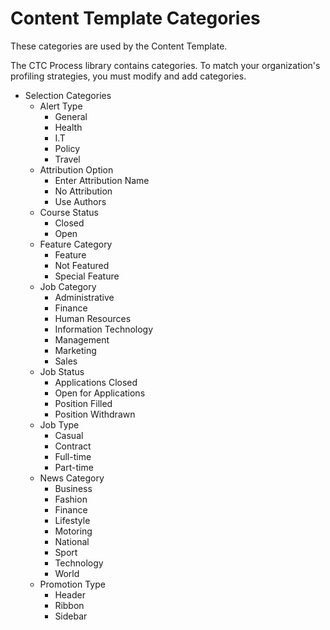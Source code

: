 # Content Template Categories

These categories are used by the Content Template.

The CTC Process library contains categories. To match your organization's profiling strategies, you must modify and add categories.

-   Selection Categories
    -   Alert Type
        -   General
        -   Health
        -   I.T
        -   Policy
        -   Travel
    -   Attribution Option
        -   Enter Attribution Name
        -   No Attribution
        -   Use Authors
    -   Course Status
        -   Closed
        -   Open
    -   Feature Category
        -   Feature
        -   Not Featured
        -   Special Feature
    -   Job Category
        -   Administrative
        -   Finance
        -   Human Resources
        -   Information Technology
        -   Management
        -   Marketing
        -   Sales
    -   Job Status
        -   Applications Closed
        -   Open for Applications
        -   Position Filled
        -   Position Withdrawn
    -   Job Type
        -   Casual
        -   Contract
        -   Full-time
        -   Part-time
    -   News Category
        -   Business
        -   Fashion
        -   Finance
        -   Lifestyle
        -   Motoring
        -   National
        -   Sport
        -   Technology
        -   World
    -   Promotion Type
        -   Header
        -   Ribbon
        -   Sidebar


